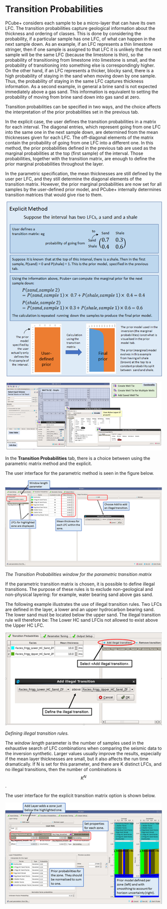 # Transition Probabilities

PCube+ considers each sample to be a micro-layer that can have its own LFC. The transition probabilities capture geological information about the thickness and ordering of classes. This is done by considering the probability, if a particular sample has one LFC, of what can happen in the next sample down. As an example, if an LFC represents a thin limestone stringer, then if one sample is assigned to that LFC it is unlikely that the next sample will be the same LFC \(because the limestone is thin\), so the probability of transitioning from limestone into limestone is small, and the probability of transitioning into something else is correspondingly higher. On the other hand, if an LFC represents a thicker, blocky sand, there is a high probability of staying in the sand when moving down by one sample. Thus, the probability of staying in the same LFC captures thickness information. As a second example, in general a brine sand is not expected immediately above a gas sand. This information is equivalent to setting the probability of moving from brine sand down into gas sand at zero. 

Transition probabilities can be specified in two ways, and the choice affects the interpretation of the prior probabilities set in the previous tab.

 In the explicit case, the user defines the transition probabilities in a matrix for each interval. The diagonal entries, which represent going from one LFC into the same one in the next sample down, are determined from the mean thicknesses given for each LFC. The off-diagonal elements of the matrix contain the probability of going from one LFC into a different one. In this method, the prior probabilities defined in the previous tab are used as the marginal probabilities at the top \(first sample\) of the interval. Those probabilities, together with the transition matrix, are enough to define the prior marginal probabilities throughout the layer.

In the parametric specification, the mean thicknesses are still defined by the user per LFC, and they still determine the diagonal elements of the transition matrix. However, the prior marginal probabilities are now set for all samples by the user-defined prior model, and PCube+ internally determines transition matrices that would give rise to them.

![](../../../.gitbook/assets/image%20%2825%29.png)

![](../../../.gitbook/assets/image%20%2859%29.png)

In the **Transition Probabilities** tab, there is a choice between using the parametric matrix method and the explicit.

The user interface for the parametric method is seen in the figure below.

![](../../../.gitbook/assets/image%20%2810%29.png)

_The Transition Probabilities window for the parametric transition matrix_

If the parametric transition matrix is chosen, it is possible to define illegal transitions. The purpose of these rules is to exclude non-geological and non-physical layering: for example, water bearing sand above gas sand.

The following example illustrates the use of illegal transition rules. Two LFCs are defined in the layer, a lower and an upper hydrocarbon bearing sand. The lower sand must be located below the upper sand. The illegal transition rule will therefore be: The Lower HC sand LFCis not allowed to exist above the Upper HC LFC.

![](../../../.gitbook/assets/084_interpretation.png)

_Defining illegal transition rules._



The _window length_ parameter is the number of samples used in the exhaustive search of LFC combinations when comparing the seismic data to the inversion synthetic. Larger values usually improve the results, especially if the mean layer thicknesses are small, but it also affects the run time dramatically. If N is set for this parameter, and there are K distinct LFCs, and no illegal transitions, then the number of combinations is $$K^N$$.

The user interface for the explicit transition matrix option is shown below.

![User interface for defining the explicit transition matrices.](../../../.gitbook/assets/image%20%2840%29.png)

